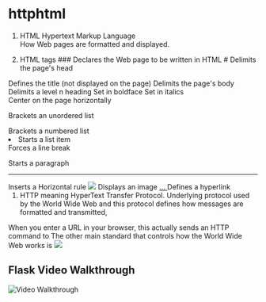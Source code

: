 
# httphtml

1. HTML
Hypertext Markup Language</br>
How Web pages are formatted and displayed.

2. HTML tags
###<html></html> Declares the Web page to be written in HTML
#<head></head> Delimits the page's head
<title></title> Defines the title (not displayed on the page)
<body></body> Delimits the page's body
<h n></hn> Delimits a level n heading
<b></b> Set in boldface
<i></i> Set in italics
<center></center> Center on the page horizontally
<ul></ul> Brackets an unordered list
<ol></ol> Brackets a numbered list
<li> Starts a list item
<br> Forces a line break 
<p> Starts a paragraph
<hr> Inserts a Horizontal rule
<img src="..."> Displays an image 
<a href="..."> ... </a> Defines a hyperlink



1. HTTP meaning
HyperText Transfer Protocol.
Underlying protocol used by the World Wide Web and this protocol defines how messages are formatted and transmitted,

When you enter a URL in your browser, this actually sends an HTTP command to 
The other main standard that controls how the World Wide Web works is 
<img src="https://imgur.com/a/mmYyo">

## Flask Video Walkthrough
<img src='https://i.imgur.com/E2hYQ95.gif' title='Video Walkthrough' width='' alt='Video Walkthrough'/>
